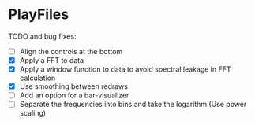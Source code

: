 # PlayFiles
TODO and bug fixes:
- [ ] Align the controls at the bottom
- [x] Apply a FFT to data
- [x] Apply a window function to data to avoid spectral leakage in FFT calculation
- [x] Use smoothing between redraws
- [ ] Add an option for a bar-visualizer 
- [ ] Separate the frequencies into bins and take the logarithm (Use power scaling)
